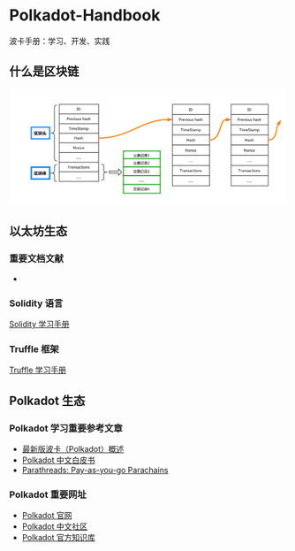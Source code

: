# Polkadot-Handbook

波卡手册：学习、开发、实践

## 什么是区块链

![block-chain-model](./images/block-chain-model.png)

## 以太坊生态

### 重要文档文献

* []()

### Solidity 语言

[Solidity 学习手册](https://solidity-cn.readthedocs.io/zh/develop/index.html)

### Truffle 框架

[Truffle 学习手册](https://truffle.tryblockchain.org/index.html)

## Polkadot 生态

### Polkadot 学习重要参考文章

- [最新版波卡（Polkadot）概述](https://www.polkaworld.org/articles/polkadot-review)
- [Polkadot 中文白皮书](https://www.polkaworld.org/articles/polkadot-white-paper-in-chinese)
- [Parathreads: Pay-as-you-go Parachains](https://polkadot.network/parathreads-parathreads-pay-as-you-go-parachains/)

### Polkadot 重要网址

- [Polkadot 官网](https://polkadot.network/)
- [Polkadot 中文社区](https://www.polkaworld.org/)
- [Polkadot 官方知识库](https://wiki.polkadot.network/)
